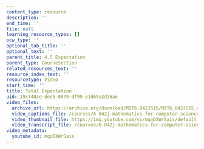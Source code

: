```yaml
---
content_type: resource
description: ''
end_time: ''
file: null
learning_resource_types: []
ocw_type: ''
optional_tab_title: ''
optional_text: ''
parent_title: 4.5 Expectation
parent_type: CourseSection
related_resources_text: ''
resource_index_text: ''
resourcetype: Video
start_time: ''
title: Total Expectation
uid: 19c748ce-dee5-0879-df99-e1d65a2d36ae
video_files:
  archive_url: https://archive.org/download/MIT6.042JS15/MIT6_042JS15_expecttotal_video_ipod.mp4
  video_captions_file: /courses/6-042j-mathematics-for-computer-science-spring-2015/85742cf3572c589d9ee2b6d7c6b75936_mqoDXWrSais.vtt
  video_thumbnail_file: https://img.youtube.com/vi/mqoDXWrSais/default.jpg
  video_transcript_file: /courses/6-042j-mathematics-for-computer-science-spring-2015/0e16697781e30d1dfa517e439ee6b687_mqoDXWrSais.pdf
video_metadata:
  youtube_id: mqoDXWrSais
---
```

